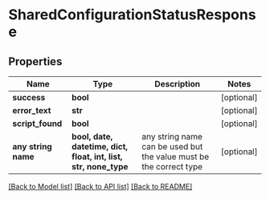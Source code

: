 # SharedConfigurationStatusResponse


## Properties
Name | Type | Description | Notes
------------ | ------------- | ------------- | -------------
**success** | **bool** |  | [optional] 
**error_text** | **str** |  | [optional] 
**script_found** | **bool** |  | [optional] 
**any string name** | **bool, date, datetime, dict, float, int, list, str, none_type** | any string name can be used but the value must be the correct type | [optional]

[[Back to Model list]](../README.md#documentation-for-models) [[Back to API list]](../README.md#documentation-for-api-endpoints) [[Back to README]](../README.md)


